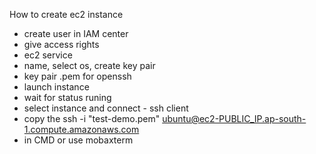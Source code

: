How to create ec2 instance
- create user in IAM center
- give access rights
- ec2 service
- name, select os, create key pair
- key pair .pem for openssh
- launch instance
- wait for status runing
- select instance and connect - ssh client
- copy the ssh -i "test-demo.pem" ubuntu@ec2-PUBLIC_IP.ap-south-1.compute.amazonaws.com
- in CMD or use mobaxterm
